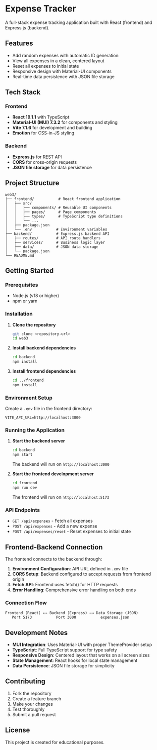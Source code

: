 # Expense Tracker

A full-stack expense tracking application built with React (frontend) and Express.js (backend).

## Features

- Add random expenses with automatic ID generation
- View all expenses in a clean, centered layout
- Reset all expenses to initial state
- Responsive design with Material-UI components
- Real-time data persistence with JSON file storage

## Tech Stack

### Frontend
- **React 19.1.1** with TypeScript
- **Material-UI (MUI) 7.3.2** for components and styling
- **Vite 7.1.6** for development and building
- **Emotion** for CSS-in-JS styling

### Backend
- **Express.js** for REST API
- **CORS** for cross-origin requests
- **JSON file storage** for data persistence

## Project Structure

```
web3/
├── frontend/           # React frontend application
│   ├── src/
│   │   ├── components/ # Reusable UI components
│   │   ├── pages/      # Page components
│   │   ├── types/      # TypeScript type definitions
│   │   └── ...
│   ├── package.json
│   └── .env           # Environment variables
├── backend/           # Express.js backend API
│   ├── routes/        # API route handlers
│   ├── services/      # Business logic layer
│   ├── data/          # JSON data storage
│   └── package.json
└── README.md
```

## Getting Started

### Prerequisites
- Node.js (v18 or higher)
- npm or yarn

### Installation

1. **Clone the repository**
   ```bash
   git clone <repository-url>
   cd web3
   ```

2. **Install backend dependencies**
   ```bash
   cd backend
   npm install
   ```

3. **Install frontend dependencies**
   ```bash
   cd ../frontend
   npm install
   ```

### Environment Setup

Create a `.env` file in the frontend directory:
```env
VITE_API_URL=http://localhost:3000
```

### Running the Application

1. **Start the backend server**
   ```bash
   cd backend
   npm start
   ```
   The backend will run on `http://localhost:3000`

2. **Start the frontend development server**
   ```bash
   cd frontend
   npm run dev
   ```
   The frontend will run on `http://localhost:5173`

### API Endpoints

- `GET /api/expenses` - Fetch all expenses
- `POST /api/expenses` - Add a new expense
- `POST /api/expenses/reset` - Reset expenses to initial state

## Frontend-Backend Connection

The frontend connects to the backend through:

1. **Environment Configuration**: API URL defined in `.env` file
2. **CORS Setup**: Backend configured to accept requests from frontend origin
3. **Fetch API**: Frontend uses fetch() for HTTP requests
4. **Error Handling**: Comprehensive error handling on both ends

### Connection Flow
```
Frontend (React) ←→ Backend (Express) ←→ Data Storage (JSON)
   Port 5173           Port 3000           expenses.json
```

## Development Notes

- **MUI Integration**: Uses Material-UI with proper ThemeProvider setup
- **TypeScript**: Full TypeScript support for type safety
- **Responsive Design**: Centered layout that works on all screen sizes
- **State Management**: React hooks for local state management
- **Data Persistence**: JSON file storage for simplicity

## Contributing

1. Fork the repository
2. Create a feature branch
3. Make your changes
4. Test thoroughly
5. Submit a pull request

## License

This project is created for educational purposes.